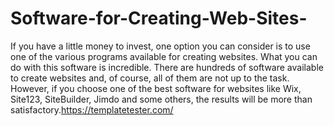 # Software-for-Creating-Web-Sites-
If you have a little money to invest, one option you can consider is to use one of the various programs available for creating websites. What you can do with this software is incredible.  There are hundreds of software available to create websites and, of course, all of them are not up to the task. However, if you choose one of the best software for websites like Wix, Site123, SiteBuilder, Jimdo and some others, the results will be more than satisfactory.https://templatetester.com/
